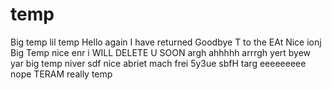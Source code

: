 # temp
Big temp
lil temp
Hello again I have returned
Goodbye
T to the EAt
Nice
ionj
Big Temp
nice enr
i WILL DELETE U SOON
argh
ahhhhh
arrrgh
yert
byew
yar
big temp
niver
sdf 
nice
abriet mach frei
5y3ue
sbfH
targ
eeeeeeeee
nope
TERAM
really temp
